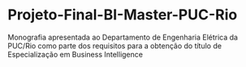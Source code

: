 # Projeto-Final-BI-Master-PUC-Rio
Monografia apresentada ao Departamento de Engenharia Elétrica da PUC/Rio como parte dos requisitos para a obtenção do título de Especialização em Business Intelligence
